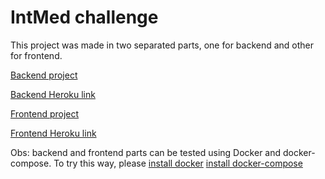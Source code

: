 # IntMed challenge

This project was made in two separated parts, one for backend and other for frontend. 

[Backend project](https://github.com/ThiagoDiasV/silvertec/tree/master/backend)

[Backend Heroku link](https://silvertec.herokuapp.com/)

[Frontend project](https://github.com/ThiagoDiasV/silvertec/tree/master/frontend)

[Frontend Heroku link](https://angularsilvertec.herokuapp.com/)

Obs: backend and frontend parts can be tested using Docker and docker-compose. To try this way, please [install docker](https://docs.docker.com/v17.09/engine/installation/) [install docker-compose](https://docs.docker.com/compose/install/)
